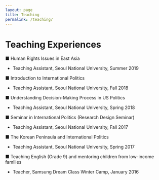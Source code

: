 ```yaml
---
layout: page
title: Teaching
permalink: /teaching/
---
```

# Teaching Experiences

■ Human Rights Issues in East Asia

  - Teaching Assistant, Seoul National University, Summer 2019

■ Introduction to International Politics

  - Teaching Assistant, Seoul National University, Fall 2018 
  
■ Understanding Decision-Making Process in US Politics 

  - Teaching Assistant, Seoul National University, Spring 2018

■ Seminar in International Politics (Research Design Seminar) 
  
  - Teaching Assistant, Seoul National University, Fall 2017
    
■ The Korean Peninsula and International Politics

  - Teaching Assistant, Seoul National University, Spring 2017
  
■ Teaching English (Grade 9) and mentoring children from low-income families 

  - Teacher, Samsung Dream Class Winter Camp, January 2016
